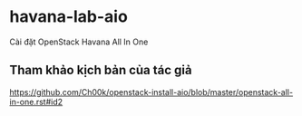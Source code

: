havana-lab-aio
==============

Cài đặt OpenStack Havana All In One 

## Tham khảo kịch bản của tác giả 
https://github.com/Ch00k/openstack-install-aio/blob/master/openstack-all-in-one.rst#id2
